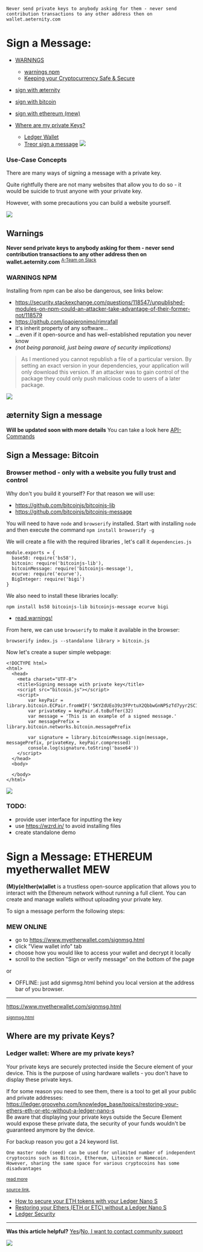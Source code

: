     Never send private keys to anybody asking for them - never send
    contribution transactions to any other address then on
    wallet.aeternity.com

# Sign a Message:

* [WARNINGS](#warnings)
  * [warnings npm](#warnings-npm)
  * [Keeping your Cryptocurrency Safe & Secure](Keeping-your-Cryptocurrency--Safe-%26-Secure)
* [sign with æternity](#æternity-sign-a-message)
* [sign with bitcoin](#sign-a-message-bitcoin)
* [sign with ethereum (mew)](#sign-a-message-ethereum-myetherwallet-mew)


* [Where are my private Keys?](#where-are-my-private-keys)
  * [Ledger Wallet](#ledger-wallet-where-are-my-private-keys)
  * [Treor sign a message](https://doc.satoshilabs.com/trezor-user/messages.html)
[![](https://cdn-images-1.medium.com/max/800/1*Fh8Te8hkihkvLufP05tKPQ.png)](#)


### Use-Case Concepts

There are many ways of signing a message with a private key.

Quite rightfully there are not many websites that allow you to do so -
it would be suicide to trust anyone with your private key.

However, with some precautions you can build a website yourself.


[![](https://cdn-images-1.medium.com/max/800/1*Fh8Te8hkihkvLufP05tKPQ.png)](#)

## Warnings


**Never send private keys to anybody asking for them - never send
contribution transactions to any other address then on
wallet.aeternity.com**
<sup>[A-Team on Slack](https://aeternity.slack.com/archives/C229MJXFE/p1496480397840208)</sup>

### WARNINGS NPM

Installing from npm can be also be dangerous, see links below:

- https://security.stackexchange.com/questions/118547/unpublished-modules-on-npm-could-an-attacker-take-advantage-of-their-former-not/118579
- https://github.com/joaojeronimo/rimrafall
- it's inherit property of any software...
- ...even if it open-source and has well-established reputation you
  never know
- _(not being paranoid, just being aware of security implications)_

> As I mentioned you cannot republish a file of a particular version. By
> setting an exact version in your dependencies, your application will
> only download this version. If an attacker was to gain control of the
> package they could only push malicious code to users of a later
> package.

[![](https://cdn-images-1.medium.com/max/800/1*Fh8Te8hkihkvLufP05tKPQ.png)](#)

## æternity Sign a message

**Will be updated soon with more details** You can take a look here
[API-Commands](API-Commands)

## Sign a Message: Bitcoin

### Browser method - only with a website you fully **trust** and **control**

Why don't you build it yourself? For that reason we will use:

- https://github.com/bitcoinjs/bitcoinjs-lib
- https://github.com/bitcoinjs/bitcoinjs-message

You will need to have `node` and `browserify` installed. Start with
installing `node` and then execute the command `npm install browserify
-g`

We will create a file with the required libraries , let's call it
`dependencies.js`

```
module.exports = {
  base58: require('bs58'),
  bitcoin: require('bitcoinjs-lib'),
  bitcoinMessage: require('bitcoinjs-message'),
  ecurve: require('ecurve'),
  BigInteger: require('bigi')
}
```

We also need to install these libraries locally:

`npm install bs58 bitcoinjs-lib bitcoinjs-message ecurve bigi`

* [read warnings!](#warnings-npm)

From here, we can use `browserify` to make it available in the browser:

`browserify index.js --standalone library > bitcoin.js`

Now let's create a super simple webpage:

```
<!DOCTYPE html>
<html>
  <head>
    <meta charset="UTF-8">
    <title>Signing message with private key</title>
    <script src="bitcoin.js"></script>
	<script>
		var keyPair = library.bitcoin.ECPair.fromWIF('5KYZdUEo39z3FPrtuX2QbbwGnNP5zTd7yyr2SC1j299sBCnWjss')
		var privateKey = keyPair.d.toBuffer(32)
		var message = 'This is an example of a signed message.'
		var messagePrefix = library.bitcoin.networks.bitcoin.messagePrefix
		 
		var signature = library.bitcoinMessage.sign(message, messagePrefix, privateKey, keyPair.compressed)
		console.log(signature.toString('base64'))
	</script>
  </head>
  <body>
  
  </body>
</html>
```

[![](https://cdn-images-1.medium.com/max/800/1*Fh8Te8hkihkvLufP05tKPQ.png)](#)

### TODO:

- provide user interface for inputting the key
- use https://wzrd.in/ to avoid installing files
- create standalone demo


# Sign a Message: ETHEREUM myetherwallet MEW

**(M)y(e)ther(w)allet** is a trustless open-source application that
allows you to interact with the Ethereum network without running a full
client. You can create and manage wallets without uploading your private
key.

To sign a message perform the following steps:

### MEW ONLINE

- go to https://www.myetherwallet.com/signmsg.html
- click "View wallet info" tab
- choose how you would like to access your wallet and decrypt it locally
- scroll to the section "Sign or verify message" on the bottom of the
  page

or
- OFFLINE: just add signmsg.html behind you local version at the address
  bar of you browser.


***

https://www.myetherwallet.com/signmsg.html

<sup>[signmsg.html](https://github.com/kvhnuke/etherwallet/blob/68abcad30dd5f18d504b9ae7756270c96b39046e/dist/signmsg.html "dist/signmsg.html")</sup>

## Where are my private Keys?

### Ledger wallet: Where are my private keys?

​Your private keys are securely protected inside the Secure element of
your device. This is the purpose of using hardware wallets - you don't
have to display these private keys.

If for some reason you need to see them, there is a tool to get all your
public and private addresses:
https://ledger.groovehq.com/knowledge_base/topics/restoring-your-ethers-eth-or-etc-without-a-ledger-nano-s  
Be aware that displaying your private keys outside the Secure Element
would expose these private data, the security of your funds wouldn't be
guaranteed anymore by the device.

For backup reason you got a 24 keyword list.

    One master node (seed) can be used for unlimited number of independent 
    cryptocoins such as Bitcoin, Ethereum, Litecoin or Namecoin. 
    However, sharing the same space for various cryptocoins has some disadvantages
<sup>[read more](https://github.com/bitcoin/bips/blob/master/bip-0044.mediawiki#coin-type)</sup>

<sup>[source link](http://support.ledgerwallet.com/knowledge_base/topics/where-are-my-private-keys),
* [How to secure your ETH tokens with your Ledger Nano S](http://support.ledgerwallet.com/knowledge_base/categories/ledger-nano-s)
* [Restoring your Ethers (ETH or ETC) without a Ledger Nano S](https://ledger.groovehq.com/knowledge_base/topics/restoring-your-ethers-eth-or-etc-without-a-ledger-nano-s)
* [Ledger Security](https://ledger.groovehq.com/knowledge_base/categories/security-14)
***

**Was this article helpful?**
[Yes](#)/[No, I want to contact community support](Contacts-and-Communities)


[![](https://cdn-images-1.medium.com/max/800/1*Fh8Te8hkihkvLufP05tKPQ.png)](#)
